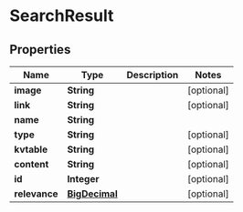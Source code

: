 

# SearchResult

## Properties

Name | Type | Description | Notes
------------ | ------------- | ------------- | -------------
**image** | **String** |  |  [optional]
**link** | **String** |  |  [optional]
**name** | **String** |  | 
**type** | **String** |  |  [optional]
**kvtable** | **String** |  |  [optional]
**content** | **String** |  |  [optional]
**id** | **Integer** |  |  [optional]
**relevance** | [**BigDecimal**](BigDecimal.md) |  |  [optional]




